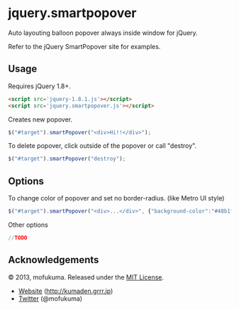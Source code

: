 jquery.smartpopover
===================

Auto layouting balloon popover always inside window for jQuery.

Refer to the jQuery SmartPopover site for examples.


Usage
-----

Requires jQuery 1.8+.

``` html
<script src='jquery-1.8.1.js'></script>
<script src='jquery.smartpopover.js'></script>
```


Creates new popover.

``` javascript
$("#target").smartPopover("<div>Hi!!</div>");
```


To delete popover, click outside of the popover or call "destroy".
``` javascript
$("#target").smartPopover("destroy");
```


Options
---------------

To change color of popover and set no border-radius. (like Metro UI style)
``` javascript
$("#target").smartPopover("<div>...</div>", {"background-color":"#48b1f2", "border-radius": 0 });
```


Other options
``` javascript
//TODO
```


Acknowledgements
----------------

© 2013, mofukuma. Released under the [MIT 
License](http://www.opensource.org/licenses/mit-license.php).

 * [Website](http://kumaden.grrr.jp) (http://kumaden.grrr.jp)
 * [Twitter](http://twitter.com/mofukuma) (@mofukuma)
